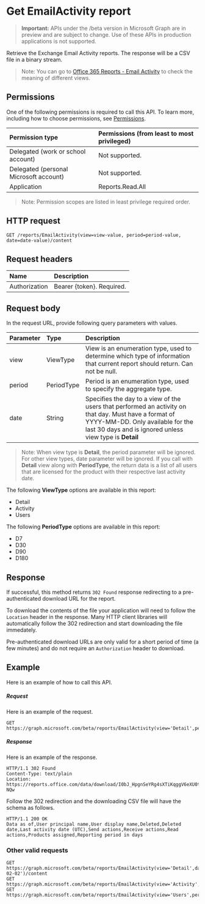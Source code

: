 # Get EmailActivity report

> **Important:** APIs under the /beta version in Microsoft Graph are in preview and are subject to change. Use of these APIs in production applications is not supported.

Retrieve the Exchange Email Activity reports. The response will be a CSV file in a binary stream.

> Note: You can go to [Office 365 Reports - Email Activity](https://support.office.com/client/Email-activity-1cbe2c00-ca65-4fb9-9663-1bbfa58ebe44) to check the meaning of different views.

## Permissions

One of the following permissions is required to call this API. To learn more, including how to choose permissions, see [Permissions](../../../concepts/permissions_reference.md).

|Permission type      | Permissions (from least to most privileged)              |
|:--------------------|:---------------------------------------------------------|
|Delegated (work or school account) | Not supported.    |
|Delegated (personal Microsoft account) | Not supported.    |
|Application | Reports.Read.All |

> Note: Permission scopes are listed in least privilege required order.

## HTTP request

<!-- { "blockType": "ignored" } -->

```http
GET /reports/EmailActivity(view=view-value, period=period-value, date=date-value)/content
```

## Request headers

| Name       | Description|
|:---------------|:----------|
| Authorization  | Bearer {token}. Required. |

## Request body

In the request URL, provide following query parameters with values.

| Parameter   | Type|Description|
|:---------------|:--------|:----------|
|view|ViewType|View is an enumeration type, used to determine which type of information that current report should return. Can not be null.|
|period|PeriodType|Period is an enumeration type, used to specify the aggregate type.|
|date|String|Specifies the day to a view of the users that performed an activity on that day. Must have a format of YYYY-MM-DD. Only available for the last 30 days and is ignored unless view type is **Detail**|

> Note: When view type is **Detail**, the period parameter will be ignored. For other view types, date parameter will be ignored.
> If you call with **Detail** view along with **PeriodType**, the return data is a list of all users that are licensed for the product with their respective last activity date.

The following **ViewType** options are available in this report:

- Detail
- Activity
- Users

The following **PeriodType** options are available in this report:

- D7
- D30
- D90
- D180

## Response

If successful, this method returns `302 Found` response redirecting to a pre-authenticated download URL for the report.

To download the contents of the file your application will need to follow the `Location` header in the response.
Many HTTP client libraries will automatically follow the 302 redirection and start downloading the file immedately.

Pre-authenticated download URLs are only valid for a short period of time (a few minutes) and do not require an `Authorization` header to download.

## Example

Here is an example of how to call this API.

##### Request

Here is an example of the request.
<!-- {
  "blockType": "request",
  "name": "reportroot_emailactivity"
}-->

```http
GET https://graph.microsoft.com/beta/reports/EmailActivity(view='Detail',period='D7')/content
```

##### Response

Here is an example of the response.
<!-- {
  "blockType": "response",
  "@odata.type": "stream"
} -->

```http
HTTP/1.1 302 Found
Content-Type: text/plain
Location: https://reports.office.com/data/download/I0bJ_HpgnSeYRg4sXTiKqggV6eXU0t__XDezYGO-NQw
```

Follow the 302 redirection and the downloading CSV file will have the schema as follows.

<!-- {
  "blockType": "response",
  "truncated": true,
  "@odata.type": "stream"
} -->

```http
HTTP/1.1 200 OK
Data as of,User principal name,User display name,Deleted,Deleted date,Last activity date (UTC),Send actions,Receive actions,Read actions,Products assigned,Reporting period in days
```

### Other valid requests

<!-- {
  "blockType": "ignored",
  "name": "reportroot_emailactivity"
}-->

```http
GET https://graph.microsoft.com/beta/reports/EmailActivity(view='Detail',date='2017-02-02')/content
GET https://graph.microsoft.com/beta/reports/EmailActivity(view='Activity',period='D7')/content
GET https://graph.microsoft.com/beta/reports/EmailActivity(view='Users',period='D7')/content
```

<!-- uuid: 8fcb5dbc-d5aa-4681-8e31-b001d5168d79
2015-10-25 14:57:30 UTC -->
<!-- {
  "type": "#page.annotation",
  "description": "ReportRoot: EmailActivity",
  "keywords": "",
  "section": "documentation",
  "tocPath": ""
}-->